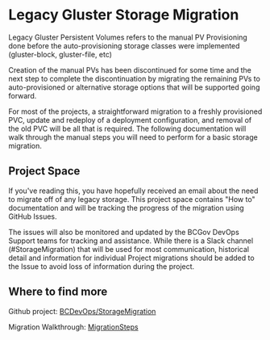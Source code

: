 # Legacy Gluster Storage Migration

Legacy Gluster Persistent Volumes refers to the manual PV Provisioning done before the auto-provisioning storage classes were implemented (gluster-block, gluster-file, etc)

Creation of the manual PVs has been discontinued for some time and the next step to complete the discontinuation by migrating the remaining PVs to auto-provisioned or alternative storage options that will be supported going forward.

For most of the projects, a straightforward migration to a freshly provisioned PVC, update and redeploy of a deployment configuration, and removal of the old PVC will be all that is required.  The following documentation will walk through the manual steps you will need to perform for a basic storage migration.

## Project Space

If you've reading this, you have hopefully received an email about the need to migrate off of any legacy storage.  This project space contains "How to" documentation and will be tracking the progress of the migration using GitHub Issues.

The issues will also be monitored and updated by the BCGov DevOps Support teams for tracking and assistance.  While there is a Slack channel (#StorageMigration) that will be used for most communication, historical detail and information for individual Project migrations should be added to the Issue to avoid loss of information during the project.

## Where to find more

Github project: [BCDevOps/StorageMigration](https://github.com/BCDevOps/StorageMigration)

Migration Walkthrough: [MigrationSteps](./MigrationSteps.md)